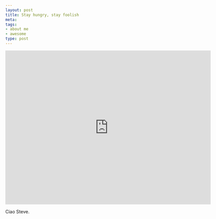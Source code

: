 ```yaml
--- 
layout: post
title: Stay hungry, stay foolish
meta:
tags:
- about me
- awesome
type: post
---
```


<iframe width="640" height="480" src="http://www.youtube-nocookie.com/embed/oObxNDYyZPs" frameborder="0"></iframe>  

Ciao Steve.